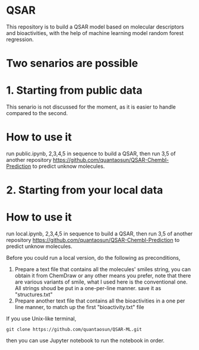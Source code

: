 # QSAR
This repository is to build a QSAR model based on molecular descriptors and bioactivities, with the help of machine learning model random forest regression.
# Two senarios are possible
# 1. Starting from public data
This senario is not discussed for the moment, as it is easier to handle compared to the second.
# How to use it
run public.ipynb, 2,3,4,5 in sequence to build a QSAR, then run 3,5 of another repository https://github.com/quantaosun/QSAR-Chembl-Prediction to predict unknow molecules.
# 2. Starting from your local data

# How to use it
run local.ipynb, 2,3,4,5 in sequence to build a QSAR, then run 3,5 of another repository https://github.com/quantaosun/QSAR-Chembl-Prediction to predict unknow molecules.

Before you could run a local version, do the following as preconditions,

1. Prepare a text file that contains all the molecules' smiles string, you can obtain it from ChemDraw or any other means you prefer, note that there are various variants of smile, what I used here is the conventional one. All strings shoud be put in a one-per-line manner. save it as "structures.txt"
2. Prepare another text file that contains all the bioactivities in a one per line manner, to match up the first "bioactivity.txt" file

If you use Unix-like terminal, 
```
git clone https://github.com/quantaosun/QSAR-ML.git
```
then you can use Jupyter notebook to run the notebook in order.
